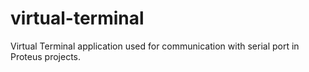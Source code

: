 # virtual-terminal
Virtual Terminal application used for communication with serial port in Proteus projects.
